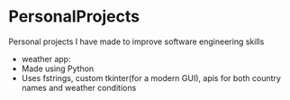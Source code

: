# PersonalProjects
Personal projects I have made to improve software engineering skills
- weather app:
- Made using Python
- Uses fstrings, custom tkinter(for a modern GUI), apis for both country names and weather conditions
